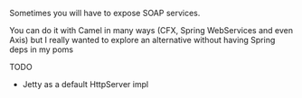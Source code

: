 Sometimes you will have to expose SOAP services. 

You can do it with Camel in many ways (CFX, Spring WebServices and even Axis) but I really wanted to explore an alternative without having Spring deps in my poms 

TODO

* Jetty as a default HttpServer impl
